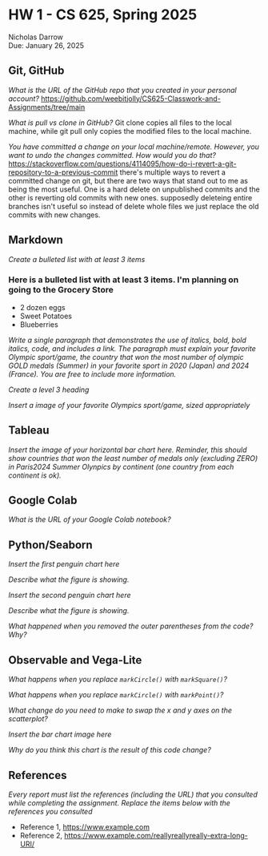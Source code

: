 # HW 1 - CS 625, Spring 2025

Nicholas Darrow  
Due: January 26, 2025

## Git, GitHub

*What is the URL of the GitHub repo that you created in your personal account?*
https://github.com/weebitjolly/CS625-Classwork-and-Assignments/tree/main
   
*What is pull vs clone in GitHub?*
Git clone copies all files to the local machine, while git pull only copies the modified files to the local machine.
   
*You have committed a change on your local machine/remote. However, you want to undo the changes committed. How would you do that?* 
https://stackoverflow.com/questions/4114095/how-do-i-revert-a-git-repository-to-a-previous-commit
there's multiple ways to revert a committed change on git, but there are two ways that stand out to me as being the most useful. One is a hard delete on unpublished commits and the other is reverting old commits with new ones. supposedly deleteing entire branches isn't useful so instead of delete whole files we just replace the old commits with new changes.

## Markdown

*Create a bulleted list with at least 3 items*
### Here is a bulleted list with at least 3 items. I'm planning on going to the Grocery Store
- 2 dozen eggs
- Sweet Potatoes
- Blueberries

*Write a single paragraph that demonstrates the use of italics, bold, bold italics, code, and includes a link. The paragraph must explain your favorite Olympic sport/game, the country that won the most number of olympic GOLD medals (Summer) in your favorite sport in 2020 (Japan) and 2024 (France). You are free to include more information.*

*Create a level 3 heading*

*Insert a image of your favorite Olympics sport/game, sized appropriately*

## Tableau

*Insert the image of your horizontal bar chart here. Reminder, this should show countries that won the least number of medals only (excluding ZERO) in Paris2024 Summer Olynpics by continent (one country from each continent is ok).*

## Google Colab

*What is the URL of your Google Colab notebook?*

## Python/Seaborn

*Insert the first penguin chart here*

*Describe what the figure is showing.*

*Insert the second penguin chart here*

*Describe what the figure is showing.*

*What happened when you removed the outer parentheses from the code? Why?*

## Observable and Vega-Lite

*What happens when you replace `markCircle()` with `markSquare()`?*

*What happens when you replace `markCircle()` with `markPoint()`?*

*What change do you need to make to swap the x and y axes on the scatterplot?*

*Insert the bar chart image here*

*Why do you think this chart is the result of this code change?*

## References

*Every report must list the references (including the URL) that you consulted while completing the assignment. Replace the items below with the references you consulted*

* Reference 1, <https://www.example.com>
* Reference 2, <https://www.example.com/reallyreallyreally-extra-long-URI/>
